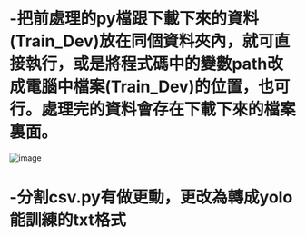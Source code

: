 # -把前處理的py檔跟下載下來的資料(Train_Dev)放在同個資料夾內，就可直接執行，或是將程式碼中的變數path改成電腦中檔案(Train_Dev)的位置，也可行。處理完的資料會存在下載下來的檔案裏面。
![image](https://user-images.githubusercontent.com/67794071/112479175-bf1bde80-8daf-11eb-95c0-357fcef49215.png)
# -分割csv.py有做更動，更改為轉成yolo能訓練的txt格式
